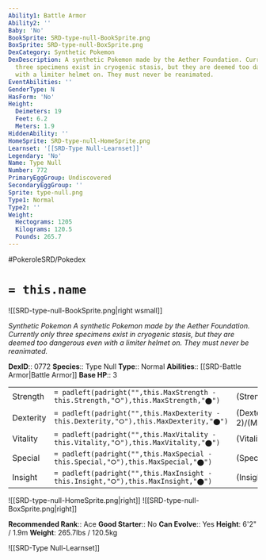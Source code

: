 ```yaml
---
Ability1: Battle Armor
Ability2: ''
Baby: 'No'
BookSprite: SRD-type-null-BookSprite.png
BoxSprite: SRD-type-null-BoxSprite.png
DexCategory: Synthetic Pokemon
DexDescription: A synthetic Pokemon made by the Aether Foundation. Currently only
  three specimens exist in cryogenic stasis, but they are deemed too dangerous even
  with a limiter helmet on. They must never be reanimated.
EventAbilities: ''
GenderType: N
HasForm: 'No'
Height:
  Deimeters: 19
  Feet: 6.2
  Meters: 1.9
HiddenAbility: ''
HomeSprite: SRD-type-null-HomeSprite.png
Learnset: '[[SRD-Type Null-Learnset]]'
Legendary: 'No'
Name: Type Null
Number: 772
PrimaryEggGroup: Undiscovered
SecondaryEggGroup: ''
Sprite: type-null.png
Type1: Normal
Type2: ''
Weight:
  Hectograms: 1205
  Kilograms: 120.5
  Pounds: 265.7
---
```


#PokeroleSRD/Pokedex

# `= this.name`

![[SRD-type-null-BookSprite.png|right wsmall]]

*Synthetic Pokemon*
*A synthetic Pokemon made by the Aether Foundation. Currently only three specimens exist in cryogenic stasis, but they are deemed too dangerous even with a limiter helmet on. They must never be reanimated.*

**DexID**:: 0772
**Species**:: Type Null
**Type**:: Normal
**Abilities**:: [[SRD-Battle Armor|Battle Armor]]
**Base HP**:: 3

|           |                                                                                        |                                          |
| --------- | -------------------------------------------------------------------------------------- | ---------------------------------------- |
| Strength  | `= padleft(padright("",this.MaxStrength - this.Strength,"⭘"),this.MaxStrength,"⬤")`    | (Strength::3)/(MaxStrength::6)   |
| Dexterity | `= padleft(padright("",this.MaxDexterity - this.Dexterity,"⭘"),this.MaxDexterity,"⬤")` | (Dexterity:: 2)/(MaxDexterity::4) |
| Vitality  | `= padleft(padright("",this.MaxVitality - this.Vitality,"⭘"),this.MaxVitality,"⬤")`    | (Vitality::3)/(MaxVitality::6)   |
| Special   | `= padleft(padright("",this.MaxSpecial - this.Special,"⭘"),this.MaxSpecial,"⬤")`       | (Special::3)/(MaxSpecial::6)     |
| Insight   | `= padleft(padright("",this.MaxInsight - this.Insight,"⭘"),this.MaxInsight,"⬤")`       | (Insight::3)/(MaxInsight::6)     |

![[SRD-type-null-HomeSprite.png|right]]
![[SRD-type-null-BoxSprite.png|right]]

**Recommended Rank**:: Ace
**Good Starter**:: No
**Can Evolve**:: Yes
**Height**: 6'2" / 1.9m
**Weight**: 265.7lbs / 120.5kg

![[SRD-Type Null-Learnset]]
